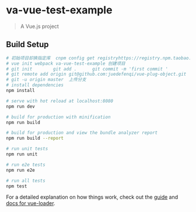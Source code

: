 # va-vue-test-example

> A Vue.js project

## Build Setup

``` bash
# 初始项目却换指定库  cnpm config get registryhttps://registry.npm.taobao.org/
# vue init webpack va-vue-test-example 创建项目
# git init        git add .      git commit -m 'first commit '
# git remote add origin git@github.com:juedefenqi/vue-plug-object.git
# git -u origin master  上传分支
# install dependencies
npm install

# serve with hot reload at localhost:8080
npm run dev

# build for production with minification
npm run build

# build for production and view the bundle analyzer report
npm run build --report

# run unit tests
npm run unit

# run e2e tests
npm run e2e

# run all tests
npm test
```

For a detailed explanation on how things work, check out the [guide](http://vuejs-templates.github.io/webpack/) and [docs for vue-loader](http://vuejs.github.io/vue-loader).
